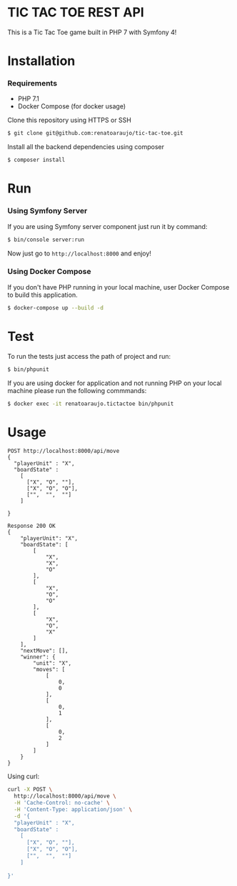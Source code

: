 TIC TAC TOE REST API
=====================

This is a Tic Tac Toe game built in PHP 7 with Symfony 4!

# Installation 

### Requirements

- PHP 7.1
- Docker Compose (for docker usage)

Clone this repository using HTTPS or SSH

```bash
$ git clone git@github.com:renatoaraujo/tic-tac-toe.git
```

Install all the backend dependencies using composer

```bash
$ composer install
```

# Run

### Using Symfony Server

If you are using Symfony server component just run it by command: 

```bash
$ bin/console server:run
```

Now just go to `http://localhost:8000` and enjoy!

### Using Docker Compose

If you don't have PHP running in your local machine, user Docker Compose to build this application.

```bash
$ docker-compose up --build -d
```

# Test

To run the tests just access the path of project and run:

```bash
$ bin/phpunit
```

If you are using docker for application and not running PHP on your local machine please run the following commmands:

```bash
$ docker exec -it renatoaraujo.tictactoe bin/phpunit
```

# Usage

```
POST http://localhost:8000/api/move
{
  "playerUnit" : "X",
  "boardState" : 
  	[
      ["X", "O", ""],
      ["X", "O", "O"],
      ["",  "",  ""]
    ]  
  
}

Response 200 OK
{
    "playerUnit": "X",
    "boardState": [
        [
            "X",
            "X",
            "O"
        ],
        [
            "X",
            "O",
            "O"
        ],
        [
            "X",
            "O",
            "X"
        ]
    ],
    "nextMove": [],
    "winner": {
        "unit": "X",
        "moves": [
            [
                0,
                0
            ],
            [
                0,
                1
            ],
            [
                0,
                2
            ]
        ]
    }
}
```

Using curl:

```bash
curl -X POST \
  http://localhost:8000/api/move \
  -H 'Cache-Control: no-cache' \
  -H 'Content-Type: application/json' \
  -d '{
  "playerUnit" : "X",
  "boardState" : 
  	[
      ["X", "O", ""],
      ["X", "O", "O"],
      ["",  "",  ""]
    ]  
  
}'
```
